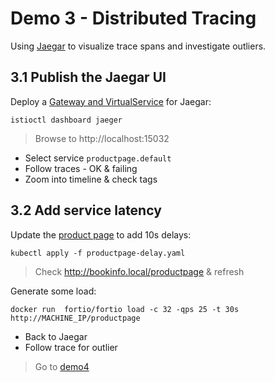 # Demo 3 - Distributed Tracing

Using [Jaegar](https://www.jaegertracing.io) to visualize trace spans and investigate outliers.

## 3.1 Publish the Jaegar UI

Deploy a [Gateway and VirtualService](jaegar.yaml) for Jaegar:

```
istioctl dashboard jaeger
```

> Browse to http://localhost:15032 

- Select service `productpage.default`
- Follow traces - OK & failing
- Zoom into timeline & check tags

## 3.2 Add service latency

Update the [product page](productpage-delay.yaml) to add 10s delays:

```
kubectl apply -f productpage-delay.yaml
```

> Check http://bookinfo.local/productpage & refresh

Generate some load:

```
docker run  fortio/fortio load -c 32 -qps 25 -t 30s http://MACHINE_IP/productpage
```

- Back to Jaegar
- Follow trace for outlier

> Go to [demo4](../demo4/README.md)